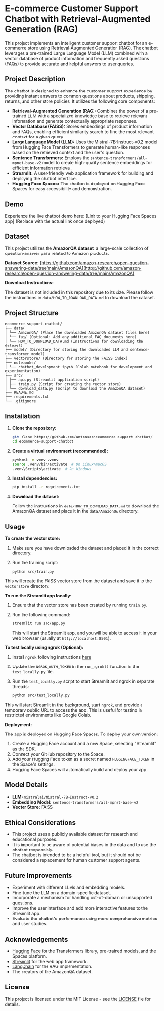 # E-commerce Customer Support Chatbot with Retrieval-Augmented Generation (RAG)

This project implements an intelligent customer support chatbot for an e-commerce store using Retrieval-Augmented Generation (RAG). The chatbot leverages a pre-trained Large Language Model (LLM) combined with a vector database of product information and frequently asked questions (FAQs) to provide accurate and helpful answers to user queries.

## Project Description

The chatbot is designed to enhance the customer support experience by providing instant answers to common questions about products, shipping, returns, and other store policies. It utilizes the following core components:

*   **Retrieval-Augmented Generation (RAG):** Combines the power of a pre-trained LLM with a specialized knowledge base to retrieve relevant information and generate contextually appropriate responses.
*   **Vector Database (FAISS):** Stores embeddings of product information and FAQs, enabling efficient similarity search to find the most relevant context for a given query.
*   **Large Language Model (LLM):** Uses the Mistral-7B-Instruct-v0.2 model from Hugging Face Transformers to generate human-like responses based on the retrieved context and the user's question.
*   **Sentence Transformers:** Employs the `sentence-transformers/all-mpnet-base-v2` model to create high-quality sentence embeddings for efficient information retrieval.
*   **Streamlit:**  A user-friendly web application framework for building and deploying the chatbot interface.
*   **Hugging Face Spaces:** The chatbot is deployed on Hugging Face Spaces for easy accessibility and demonstration.

## Demo

Experience the live chatbot demo here: [Link to your Hugging Face Spaces app] (Replace with the actual link once deployed)

## Dataset

This project utilizes the **AmazonQA dataset**, a large-scale collection of question-answer pairs related to Amazon products.

**Dataset Source:** [https://github.com/amazon-research/open-question-answering-data/tree/main/AmazonQA](https://github.com/amazon-research/open-question-answering-data/tree/main/AmazonQA)

**Download Instructions:**

The dataset is not included in this repository due to its size. Please follow the instructions in `data/HOW_TO_DOWNLOAD_DATA.md` to download the dataset.

## Project Structure

```
ecommerce-support-chatbot/
├── data/
│ └── AmazonQA/ (Place the downloaded AmazonQA dataset files here)
│ └── faq/ (Optional: Add any additional FAQ documents here)
│ └── HOW_TO_DOWNLOAD_DATA.md (Instructions for downloading the dataset)
├── model/ (Directory for storing the downloaded LLM and sentence-transformer model)
├── vectorstore/ (Directory for storing the FAISS index)
├── notebooks/
│ └── chatbot_development.ipynb (Colab notebook for development and experimentation)
├── src/
│ ├── app.py (Streamlit application script)
│ ├── train.py (Script for creating the vector store)
│ └── download_data.py (Script to download the AmazonQA dataset)
├── README.md
├── requirements.txt
└── .gitignore
```

## Installation

1. **Clone the repository:**

    ```bash
    git clone https://github.com/antonsoo/ecommerce-support-chatbot/
    cd ecommerce-support-chatbot
    ```

2. **Create a virtual environment (recommended):**

    ```bash
    python3 -m venv .venv
    source .venv/bin/activate  # On Linux/macOS
    .venv\Scripts\activate  # On Windows
    ```

3. **Install dependencies:**

    ```bash
    pip install -r requirements.txt
    ```

4. **Download the dataset:**

    Follow the instructions in `data/HOW_TO_DOWNLOAD_DATA.md` to download the AmazonQA dataset and place it in the `data/AmazonQA` directory.

## Usage

**To create the vector store:**

1. Make sure you have downloaded the dataset and placed it in the correct directory.
2. Run the training script:

    ```bash
    python src/train.py
    ```

This will create the FAISS vector store from the dataset and save it to the `vectorstore` directory.

**To run the Streamlit app locally:**

1. Ensure that the vector store has been created by running `train.py`.
2. Run the following command:

    ```bash
    streamlit run src/app.py
    ```

    This will start the Streamlit app, and you will be able to access it in your web browser (usually at `http://localhost:8501`).

**To test locally using ngrok (Optional):**

1. Install `ngrok` following instructions [here](https://ngrok.com/download)
2. Update the `NGROK_AUTH_TOKEN` in the `run_ngrok()` function in the `test_locally.py` file.
3. Run the `test_locally.py` script to start Streamlit and ngrok in separate threads:

    ```bash
    python src/test_locally.py
    ```

This will start Streamlit in the background, start `ngrok`, and provide a temporary public URL to access the app. This is useful for testing in restricted environments like Google Colab.

**Deployment:**

The app is deployed on Hugging Face Spaces. To deploy your own version:

1. Create a Hugging Face account and a new Space, selecting "Streamlit" as the SDK.
2. Connect your GitHub repository to the Space.
3. Add your Hugging Face token as a secret named `HUGGINGFACE_TOKEN` in the Space's settings.
4. Hugging Face Spaces will automatically build and deploy your app.

## Model Details

*   **LLM:** `mistralai/Mistral-7B-Instruct-v0.2`
*   **Embedding Model:** `sentence-transformers/all-mpnet-base-v2`
*   **Vector Store:** FAISS

## Ethical Considerations

*   This project uses a publicly available dataset for research and educational purposes.
*   It is important to be aware of potential biases in the data and to use the chatbot responsibly.
*   The chatbot is intended to be a helpful tool, but it should not be considered a replacement for human customer support agents.

## Future Improvements

*   Experiment with different LLMs and embedding models.
*   Fine-tune the LLM on a domain-specific dataset.
*   Incorporate a mechanism for handling out-of-domain or unsupported questions.
*   Improve the user interface and add more interactive features to the Streamlit app.
*   Evaluate the chatbot's performance using more comprehensive metrics and user studies.

## Acknowledgements

*   [Hugging Face](https://huggingface.co/) for the Transformers library, pre-trained models, and the Spaces platform.
*   [Streamlit](https://streamlit.io/) for the web app framework.
*   [LangChain](https://www.langchain.com/) for the RAG implementation.
*   The creators of the AmazonQA dataset.

## License

This project is licensed under the MIT License - see the [LICENSE](LICENSE) file for details.
